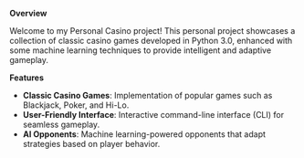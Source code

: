 **Overview**

Welcome to my Personal Casino project! This personal project showcases a collection of classic casino games developed in Python 3.0, enhanced with some machine learning techniques
to provide intelligent and adaptive gameplay.

**Features**

- **Classic Casino Games**: Implementation of popular games such as Blackjack, Poker, and Hi-Lo.
- **User-Friendly Interface**: Interactive command-line interface (CLI) for seamless gameplay.
- **AI Opponents**: Machine learning-powered opponents that adapt strategies based on player behavior.

